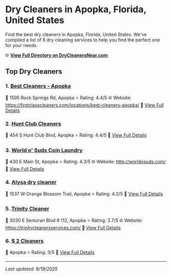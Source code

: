 # Dry Cleaners in Apopka, Florida, United States

Find the best dry cleaners in Apopka, Florida, United States. We've compiled a list of 6 dry cleaning services to help you find the perfect one for your needs.

🌐 **[View Full Directory on DryCleanersNear.com](https://drycleanersnear.com/city/US/Florida/Apopka)**

## Top Dry Cleaners

### 1. [Best Cleaners - Apopka](https://drycleanersnear.com/dryCleaner/68858832aef64230e206ad9e/best-cleaners-apopka)
📍 1595 Rock Springs Rd, Apopka
⭐ Rating: 4.4/5
🌐 Website: https://firstclasscleaners.com/locations/best-cleaners-apopka/
🔗 [View Full Details](https://drycleanersnear.com/dryCleaner/68858832aef64230e206ad9e/best-cleaners-apopka)

### 2. [Hunt Club Cleaners](https://drycleanersnear.com/dryCleaner/68858869aef64230e206b069/hunt-club-cleaners)
📍 454 S Hunt Club Blvd, Apopka
⭐ Rating: 4.4/5
🔗 [View Full Details](https://drycleanersnear.com/dryCleaner/68858869aef64230e206b069/hunt-club-cleaners)

### 3. [World o' Suds Coin Laundry](https://drycleanersnear.com/dryCleaner/688588abaef64230e206b276/world-o-suds-coin-laundry)
📍 430 E Main St, Apopka
⭐ Rating: 4.3/5
🌐 Website: http://worldosuds.com/
🔗 [View Full Details](https://drycleanersnear.com/dryCleaner/688588abaef64230e206b276/world-o-suds-coin-laundry)

### 4. [Alysa dry cleaner](https://drycleanersnear.com/dryCleaner/68858861aef64230e206b02a/alysa-dry-cleaner)
📍 1537 W Orange Blossom Trail, Apopka
⭐ Rating: 4.2/5
🔗 [View Full Details](https://drycleanersnear.com/dryCleaner/68858861aef64230e206b02a/alysa-dry-cleaner)

### 5. [Trinity Cleaner](https://drycleanersnear.com/dryCleaner/68858887aef64230e206b15a/trinity-cleaner)
📍 3030 E Semoran Blvd # 112, Apopka
⭐ Rating: 3.7/5
🌐 Website: https://trinitycleanersservices.com/
🔗 [View Full Details](https://drycleanersnear.com/dryCleaner/68858887aef64230e206b15a/trinity-cleaner)

### 6. [$ 2 Cleaners](https://drycleanersnear.com/dryCleaner/688588c3aef64230e206b327/2-cleaners)
📍 Apopka
⭐ Rating: 3/5
🔗 [View Full Details](https://drycleanersnear.com/dryCleaner/688588c3aef64230e206b327/2-cleaners)


---

*Last updated: 8/19/2025*
